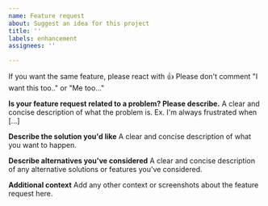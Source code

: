 ```yaml
---
name: Feature request
about: Suggest an idea for this project
title: ''
labels: enhancement
assignees: ''

---
```


<!-- Please keep the message below -->
If you want the same feature, please react with 👍
Please don't comment "I want this too.." or "Me too..."

<!-- Thanks for keeping the message -->
<!-- Also, make sure you've searched for the same feature on other issues as well -->

**Is your feature request related to a problem? Please describe.**
A clear and concise description of what the problem is. Ex. I'm always frustrated when [...]

**Describe the solution you'd like**
A clear and concise description of what you want to happen.

**Describe alternatives you've considered**
A clear and concise description of any alternative solutions or features you've considered.

**Additional context**
Add any other context or screenshots about the feature request here.
